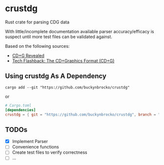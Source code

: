 # crustdg

Rust crate for parsing CDG data

With little/incomplete documentation available parser accuracy/efficacy is suspect until more test files can be validated against.

Based on the following sources:

* [CD+G Revealed](https://jbum.com//cdg_revealed.html)
* [Tech Flashback: The CD+Graphics Format (CD+G)](https://goughlui.com/2019/03/31/tech-flashback-the-cdgraphics-format-cdg/)

## Using crustdg As A Dependency

```shell
cargo add --git "https://github.com/buckynbrocko/crustdg"
```

or

```toml
# Cargo.toml
[dependencies]
crustdg = { git = "https://github.com/buckynbrocko/crustdg", branch = "main"}
```

## TODOs

* [x] Implement Parser
* [ ] Convenience functions
* [ ] Create test files to verify correctness
* [ ] ...
